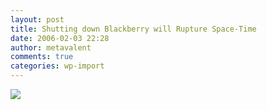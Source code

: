 ```yaml
---
layout: post
title: Shutting down Blackberry will Rupture Space-Time
date: 2006-02-03 22:28
author: metavalent
comments: true
categories: wp-import
---
```

<!--Lead Photo --><a href="https://money.cnn.com/2006/02/01/technology/rim/index.htm?cnn=yes"><img src="https://web.archive.org/web/*/https://awebcamdarkly.com/"ll surely find a way continue doing their job -- more likely, they fear having to GO BACK to doing actual work instead of thumb-twiddling their way through life.
